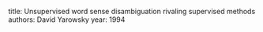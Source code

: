 
title: Unsupervised word sense disambiguation rivaling supervised methods
authors: David Yarowsky
year: 1994



